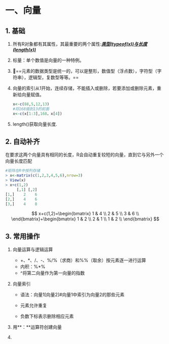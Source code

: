 # 一、向量

##  1. 基础

1. 所有R对象都有其属性，其最重要的两个属性:**_<u>类型(typeof(x))与长度(length(x))</u>_**

2. 标量：单个数值是向量的一种特例。

3. :eagle:==元素的数据类型是统一的，可以是整形，数值型（浮点数），字符型（字符串），逻辑型，复数型等等。==

4. 向量的索引从1开始，连续存储，不能插入或删除，若要添加或删除元素，重新给向量赋值。

	```R
	x<-c(88,5,12,13)
	#将168插到13的前面
	x<-c(x[1:3],168，x[4])
	```

5. length()获取向量长度.

## 2. 自动补齐

在要求这两个向量具有相同的长度，R会自动重复较短的向量，直到它与另外一个向量长度匹配

```R
#矩阵在R中按列存储
> x<-matrix(c(1,2,3,4,5,6),nrow=3)
> View(x)
> x+c(1,2)
     [,1] [,2]
[1,]    2    6
[2,]    4    6
[3,]    4    8
```

$$
x+c(1,2)=\begin{bmatrix}
1 & 4 \\
2 & 5 \\
3 & 6 \\
\end{bmatrix}+\begin{bmatrix}
1 & 2 \\
2 & 1 \\
1 & 2 \\
\end{bmatrix}
$$

##  3. 常用操作

1. 向量运算与逻辑运算

	- +、*、/、-、%/%（求商）和%%（取余）按元素逐一进行运算

	+ 内积：%*%
	+ ^将第二向量作为第一向量的指数

2. 向量索引

	- 语法：向量1[向量2]#向量1中索引为向量2的那些元素

	- 元素允许重复

	- 负数下标表示删除相应元素

3. 用**：**运算符创建向量

4. 




